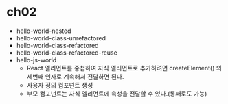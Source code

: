 # ch02
- hello-world-nested
- hello-world-class-unrefactored
- hello-world-class-refactored
- hello-world-class-refactored-reuse
- hello-js-world
    - React 엘리먼트를 중첩하여 자식 엘리먼트로 추가하려면 createElement() 의 세번째 인자로 계속해서 전달하면 된다.
    - 사용자 정의 컴포넌트 생성
    - 부모 컴포넌트는 자식 엘리먼트에 속성을 전달할 수 있다.(통째로도 가능)